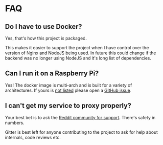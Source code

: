# FAQ

## Do I have to use Docker?

Yes, that's how this project is packaged.

This makes it easier to support the project when I have control over the version of Nginx and NodeJS
being used. In future this could change if the backend was no longer using NodeJS and it's long list
of dependencies.


## Can I run it on a Raspberry Pi?

Yes! The docker image is multi-arch and is built for a variety of architectures. If yours is
[not listed](https://hub.docker.com/r/jc21/nginx-proxy-manager/tags) please open a
[GitHub issue](https://github.com/jc21/nginx-proxy-manager/issues/new?assignees=&labels=enhancement&template=feature_request.md&title=).

## I can't get my service to proxy properly?

Your best bet is to ask the [Reddit community for support](https://www.reddit.com/r/nginxproxymanager/). There's safety in numbers.

Gitter is best left for anyone contributing to the project to ask for help about internals, code reviews etc.

